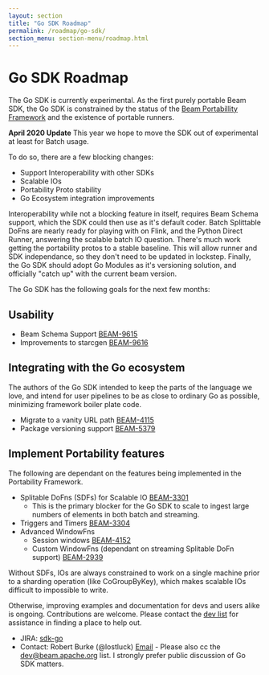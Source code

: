 ```yaml
---
layout: section
title: "Go SDK Roadmap"
permalink: /roadmap/go-sdk/
section_menu: section-menu/roadmap.html
---
```

<!--
Licensed under the Apache License, Version 2.0 (the "License");
you may not use this file except in compliance with the License.
You may obtain a copy of the License at

http://www.apache.org/licenses/LICENSE-2.0

Unless required by applicable law or agreed to in writing, software
distributed under the License is distributed on an "AS IS" BASIS,
WITHOUT WARRANTIES OR CONDITIONS OF ANY KIND, either express or implied.
See the License for the specific language governing permissions and
limitations under the License.
-->

# Go SDK Roadmap

The Go SDK is currently experimental. As the first purely portable Beam SDK, the Go SDK is constrained
by the status of the [Beam Portabillity Framework](https://beam.apache.org/roadmap/portability/) and the existence of
portable runners.

**April 2020 Update**
This year we hope to move the SDK out of experimental at least for Batch usage. 

To do so, there are a few blocking changes:
  * Support Interoperability with other SDKs
  * Scalable IOs
  * Portability Proto stability
  * Go Ecosystem integration improvements
  
Interoperability while not a blocking feature in itself, requires Beam Schema support, which
the SDK could then use as it's default coder. Batch Splittable DoFns are nearly ready for
playing with on Flink, and the Python Direct Runner, answering the scalable batch IO question.
There's much work getting the portability protos to a stable baseline. This will allow runner
and SDK independance, so they don't need to be updated in lockstep. Finally, the Go SDK should
adopt Go Modules as it's versioning solution, and officially "catch up" with the current beam
version.

The Go SDK has the following goals for the next few months:

## Usability

* Beam Schema Support [BEAM-9615](https://issues.apache.org/jira/browse/BEAM-4124)
* Improvements to starcgen [BEAM-9616](https://issues.apache.org/jira/browse/BEAM-9616)

## Integrating with the Go ecosystem

The authors of the Go SDK intended to keep the parts of the language we love, and intend for
user pipelines to be as close to ordinary Go as possible, minimizing framework boiler plate code.

* Migrate to a vanity URL path [BEAM-4115](https://issues.apache.org/jira/browse/BEAM-4115)
* Package versioning support [BEAM-5379](https://issues.apache.org/jira/browse/BEAM-5379)

## Implement Portability features

The following are dependant on the features being implemented in the Portability Framework.

* Splitable DoFns (SDFs) for Scalable IO [BEAM-3301](https://issues.apache.org/jira/browse/BEAM-3301)
  * This is the primary blocker for the Go SDK to scale to ingest large numbers of elements in both batch and streaming.
* Triggers and Timers [BEAM-3304](https://issues.apache.org/jira/browse/BEAM-3304)
* Advanced WindowFns
   * Session windows [BEAM-4152](https://issues.apache.org/jira/browse/BEAM-4152)
   * Custom WindowFns (dependant on streaming Splitable DoFn support) [BEAM-2939](https://issues.apache.org/jira/browse/BEAM-2939)

Without SDFs, IOs are always constrained to work on a single machine prior to a sharding operation (like CoGroupByKey),
which makes scalable IOs difficult to impossible to write.

Otherwise, improving examples and documentation for devs and users alike is ongoing. 
Contributions are welcome. Please contact the [dev list](mailto:dev@beam.apache.org?subject=%5BGo%20SDK%5D%20How%20can%20I%20help%3F)
for assistance in finding a place to help out.

 - JIRA: [sdk-go](https://issues.apache.org/jira/issues/?jql=project%20%3D%20BEAM%20AND%20component%20%3D%20sdk-go)
 - Contact: Robert Burke (@lostluck) [Email](mailto:lostluck@apache.org?subject=%5BGo%20SDK%20Roadmap%5D) - Please also cc the dev@beam.apache.org list. I strongly prefer public discussion of Go SDK matters. 
